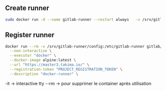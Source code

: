 ## Create runner 

```bash
sudo docker run -d --name gitlab-runner --restart always   -v /srv/gitlab-runner/config:/etc/gitlab-runner   -v /var/run/docker.sock:/var/run/docker.sock   gitlab/gitlab-runner:alpine-v15.2.2
```

## Register runner

```bash
docker run --rm -v /srv/gitlab-runner/config:/etc/gitlab-runner gitlab/> gitlab-runner:latest register \
  --non-interactive \
  --executor "docker" \
  --docker-image alpine:latest \
  --url "https://master3.takima.io/" \
  --registration-token "PROJECT_REGISTRATION_TOKEN" \
  --description "docker-runner" \
```

-it -> interactive tty
--rm -> pour supprimer le container après utilisation